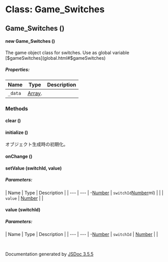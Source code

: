 # Class: Game_Switches

## Game_Switches ()

#### new Game_Switches ()

The game object class for switches. Use as global variable [$gameSwitches](global.html#$gameSwitches)

##### Properties:

| Name | Type | Description |
| --- | --- | --- |
| `_data` | [Array](Array.md).<Boolean> |  |

<dl>
</dl>

### Methods

#### clear ()

<dl>
</dl>

#### initialize ()


 オブジェクト生成時の初期化。
<dl>
</dl>

#### onChange ()

<dl>
</dl>

#### setValue (switchId, value)

##### Parameters:

| Name | Type | Description |
| --- | --- | -[Number](Number.md)
| `switchId`[Number](Number.md)ml) |  |
| `value` | [Number](Number.md) |  |

<dl>
</dl>

#### value (switchId)

##### Parameters:

| Name | Type | Description |
| --- | --- | -[Number](Number.md)
| `switchId` | [Number](Number.md) |  |

<dl>
</dl>


 <br>

  Documentation generated by [JSDoc 3.5.5](https://github.com/jsdoc3/jsdoc)
